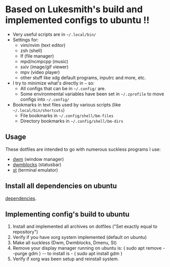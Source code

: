 # Based on Lukesmith's build and implemented configs to ubuntu !!

- Very useful scripts are in `~/.local/bin/`
- Settings for:
	- vim/nvim (text editor)
	- zsh (shell)
	- lf (file manager)
	- mpd/ncmpcpp (music)
	- sxiv (image/gif viewer)
	- mpv (video player)
	- other stuff like xdg default programs, inputrc and more, etc.
- I try to minimize what's directly in `~` so:
	- All configs that can be in `~/.config/` are.
	- Some environmental variables have been set in `~/.zprofile` to move configs into `~/.config/`
- Bookmarks in text files used by various scripts (like `~/.local/bin/shortcuts`)
	- File bookmarks in `~/.config/shell/bm-files`
	- Directory bookmarks in `~/.config/shell/bm-dirs`

## Usage

These dotfiles are intended to go with numerous suckless programs I use:

- [dwm](https://github.com/muelthebest/dwm) (window manager)
- [dwmblocks](https://github.com/muelthebest/dwmblocks) (statusbar)
- [st](https://github.com/muelthebest/st) (terminal emulator)


## Install all dependencies on ubuntu

[dependencies](https://github.com/LukeSmithxyz/LARBS/blob/master/progs.csv).

## Implementing config's build to ubuntu 

1. Install and implemented all archives on dotfiles ("Set exactly equal to repository")
2. Verify if you have xorg system implemented (default on ubuntu)
3. Make all suckless (Dwm, Dwmblocks, Dmenu, St)
4. Remove your display manager running on ubuntu is: ( sudo apt remove --purge gdm ) -- to install is - ( sudo apt install gdm ) 
5. Verify if xorg was been setup and reinstall system. 
